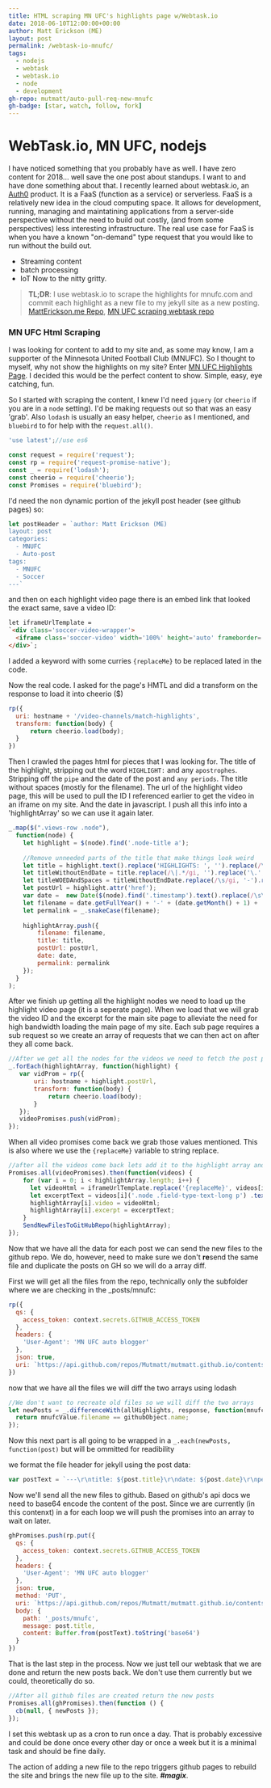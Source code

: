 ```yaml
---
title: HTML scraping MN UFC's highlights page w/Webtask.io
date: 2018-06-10T12:00:00+00:00
author: Matt Erickson (ME)
layout: post
permalink: /webtask-io-mnufc/
tags:
  - nodejs
  - webtask
  - webtask.io
  - node
  - development
gh-repo: mutmatt/auto-pull-req-new-mnufc
gh-badge: [star, watch, follow, fork]
---
```

# WebTask.io, MN UFC, nodejs

I have noticed something that you probably have as well. I have zero content for 2018... well save the one post about standups.
I want to and have done something about that. I recently learned about webtask.io, an [Auth0](auth0.com) product. It is a FaaS (function as a service) or serverless.
FaaS is a relatively new idea in the cloud computing space. It allows for development, running, managing and maintatining applications from a server-side perspective without the need to build out costly, (and from some perspectives) less interesting infrastructure.
The real use case for FaaS is when you have a known "on-demand" type request that you would like to run without the build out.
  - Streaming content
  - batch processing
  - IoT
Now to the nitty gritty.

> **TL;DR**: I use webtask.io to scrape the highlights for mnufc.com and commit each highlight as a new file to my jekyll site as a new posting. [MattErickson.me Repo](https://github.com/mutmatt/mutmatt.github.io), [MN UFC scraping webtask repo](https://github.com/Mutmatt/auto-pull-req-new-mnufc)

### MN UFC Html Scraping

I was looking for content to add to my site and, as some may know, I am a supporter of the Minnesota United Football Club (MNUFC).
So I thought to myself, why not show the highlights on my site? Enter [MN UFC Highlights Page](https://mnufc.com/video-channels/match-highlights). 
I decided this would be the perfect content to show. Simple, easy, eye catching, fun.

So I started with scraping the content, I knew I'd need `jquery` (or `cheerio` if you are in a `node` setting). I'd be making requests out so that was an easy 'grab'. Also `lodash` is usually an easy helper, `cheerio` as I mentioned, and `bluebird` to for help with the `request.all()`.

``` javascript
'use latest';//use es6

const request = require('request');
const rp = require('request-promise-native');
const _ = require('lodash');
const cheerio = require('cheerio');
const Promises = require('bluebird');
```

I'd need the non dynamic portion of the jekyll post header (see github pages) so:

``` javascript
let postHeader = `author: Matt Erickson (ME)
layout: post
categories:
  - MNUFC
  - Auto-post
tags:
  - MNUFC
  - Soccer
---`
```

and then on each highlight video page there is an embed link that looked the exact same, save a video ID:

``` html
let iframeUrlTemplate = 
`<div class='soccer-video-wrapper'>
  <iframe class='soccer-video' width='100%' height='auto' frameborder='0' allowfullscreen src="https://www.mnufc.com/iframe-video?brightcove_id={replaceMe}&brightcove_player_id=default&brightcove_account_id=5534894110001"></iframe>
</div>`;
```

I added a keyword with some curries `{replaceMe}` to be replaced lated in the code.

Now the real code. I asked for the page's HMTL and did a transform on the response to load it into cheerio ($)

``` javascript
rp({
  uri: hostname + '/video-channels/match-highlights',
  transform: function(body) {
      return cheerio.load(body);
  }
})
```

Then I crawled the pages html for pieces that I was looking for. The title of the highlight, stripping out the word `HIGHLIGHT:` and any `apostrophes`. Stripping off the `pipe` and the date of the post and `any periods`. The title without spaces (mostly for the filename). The url of the highlight video page, this will be used to pull the ID I referenced earlier to get the video in an iframe on my site. And the date in javascript. I push all this info into a 'highlightArray' so we can use it again later. 

``` javascript
_.map($(".views-row .node"), 
  function(node) {
    let highlight = $(node).find('.node-title a');
    
    //Remove unneeded parts of the title that make things look weird
    let title = highlight.text().replace('HIGHLIGHTS: ', '').replace(/\'/gi, '');
    let titleWithoutEndDate = title.replace(/\|.*/gi, '').replace('\.', '');
    let titleWOEDAndSpaces = titleWithoutEndDate.replace(/\s/gi, '-').replace(/\-$/, '');
    let postUrl = highlight.attr('href');
    var date =  new Date($(node).find('.timestamp').text().replace(/\s\(.*\)/gi, ''));
    let filename = date.getFullYear() + '-' + (date.getMonth() + 1) + '-' + date.getDate() + '-' + titleWOEDAndSpaces + '.md';
    let permalink = _.snakeCase(filename);
    
    highlightArray.push({ 
        filename: filename,
        title: title, 
        postUrl: postUrl, 
        date: date,
        permalink: permalink
    });
  }
);
```

After we finish up getting all the highlight nodes we need to load up the highlight video page (it is a seperate page). When we load that we will grab the video ID and the excerpt for the main site page to alleviate the need for high bandwidth loading the main page of my site. Each sub page requires a sub request so we create an array of requests that we can then act on after they all come back.

 ``` javascript
 //After we get all the nodes for the videos we need to fetch the post page for the video url itself
_.forEach(highlightArray, function(highlight) {
    var vidProm = rp({
        uri: hostname + highlight.postUrl,
        transform: function(body) {
            return cheerio.load(body);
        }
    });
    videoPromises.push(vidProm);
});
```

When all video promises come back we grab those values mentioned. This is also where we use the `{replaceMe}` variable to string replace.

``` javascript
//after all the videos come back lets add it to the highlight array and then send it to GH
Promises.all(videoPromises).then(function(videos) {
    for (var i = 0; i < highlightArray.length; i++) {
      let videoHtml = iframeUrlTemplate.replace('{replaceMe}', videos[i]('video').attr('data-video-id'));
      let excerptText = videos[i]('.node .field-type-text-long p') .text()
      highlightArray[i].video = videoHtml;
      highlightArray[i].excerpt = excerptText; 
    }
    SendNewFilesToGitHubRepo(highlightArray);
});
```

Now that we have all the data for each post we can send the new files to the github repo. We do, however, need to make sure we don't **re**send the same file and duplicate the posts on GH so we will do a array diff.

First we will get all the files from the repo, technically only the subfolder where we are checking in the _posts/mnufc:

``` javascript
rp({
  qs: {
    access_token: context.secrets.GITHUB_ACCESS_TOKEN
  },
  headers: {
    'User-Agent': 'MN UFC auto blogger'
  },
  json: true,
  uri: `https://api.github.com/repos/Mutmatt/mutmatt.github.io/contents/_posts/mnufc/`
})
```

now that we have all the files we will diff the two arrays using lodash

``` javascript
//We don't want to recreate old files so we will diff the two arrays
let newPosts = _.differenceWith(allHighlights, response, function(mnufcValue, githubObject) {
  return mnufcValue.filename == githubObject.name;
});
```

Now this next part is all going to be wrapped in a `_.each(newPosts, function(post)` but will be ommitted for readibility

we format the file header for jekyll using the post data:

``` javascript
var postText = `---\r\ntitle: ${post.title}\r\ndate: ${post.date}\r\npermalink: /${post.permalink}\r\nexcerpt:${post.excerpt}\r\n${postHeader}\r\n${post.video}`;
```

Now we'll send all the new files to github. Based on github's api docs we need to base64 encode the content of the post. Since we are currently (in this contenxt) in a for each loop we will push the promises into an array to wait on later.

``` javascript
ghPromises.push(rp.put({
  qs: {
    access_token: context.secrets.GITHUB_ACCESS_TOKEN
  },
  headers: {
    'User-Agent': 'MN UFC auto blogger'
  },
  json: true,
  method: 'PUT',
  uri: `https://api.github.com/repos/Mutmatt/mutmatt.github.io/contents/_posts/mnufc/` + post.filename,
  body: {
    path: '_posts/mnufc',
    message: post.title,
    content: Buffer.from(postText).toString('base64')
  }
})
```

That is the last step in the process. Now we just tell our webtask that we are done and return the new posts back. We don't use them currently but we could, theoretically do so.

``` javascript
//After all github files are created return the new posts
Promises.all(ghPromises).then(function () {
  cb(null, { newPosts });  
});
```

I set this webtask up as a cron to run once a day. That is probably excessive and could be done once every other day or once a week but it is a minimal task and should be fine daily.

The action of adding a new file to the repo triggers github pages to rebuild the site and brings the new file up to the site. ***#magix***.